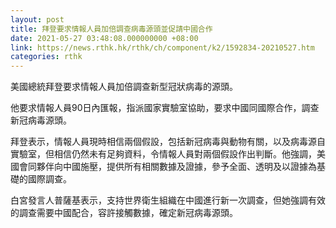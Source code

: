 ```yaml
---
layout: post
title: 拜登要求情報人員加倍調查病毒源頭並促請中國合作
date: 2021-05-27 03:48:08.000000000 +08:00
link: https://news.rthk.hk/rthk/ch/component/k2/1592834-20210527.htm
categories: rthk
---
```


美國總統拜登要求情報人員加倍調查新型冠狀病毒的源頭。

他要求情報人員90日內匯報，指派國家實驗室協助，要求中國同國際合作，調查新冠病毒源頭。

拜登表示，情報人員現時相信兩個假設，包括新冠病毒與動物有關，以及病毒源自實驗室，但相信仍然未有足夠資料，令情報人員對兩個假設作出判斷。他強調，美國會同夥伴向中國施壓，提供所有相關數據及證據，參予全面、透明及以證據為基礎的國際調查。

白宮發言人普薩基表示，支持世界衛生組織在中國進行新一次調查，但她強調有效的調查需要中國配合，容許接觸數據，確定新冠病毒源頭。
